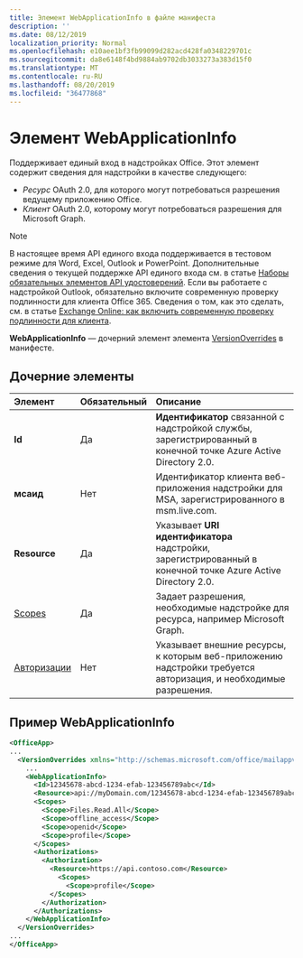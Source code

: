 ```yaml
---
title: Элемент WebApplicationInfo в файле манифеста
description: ''
ms.date: 08/12/2019
localization_priority: Normal
ms.openlocfilehash: e10aee1bf3fb99099d282acd428fa0348229701c
ms.sourcegitcommit: da8e6148f4bd9884ab9702db3033273a383d15f0
ms.translationtype: MT
ms.contentlocale: ru-RU
ms.lasthandoff: 08/20/2019
ms.locfileid: "36477868"
---
```

# <a name="webapplicationinfo-element"></a>Элемент WebApplicationInfo

Поддерживает единый вход в надстройках Office. Этот элемент содержит сведения для надстройки в качестве следующего:

- *Ресурс* OAuth 2.0, для которого могут потребоваться разрешения ведущему приложению Office.
- *Клиент* OAuth 2.0, которому могут потребоваться разрешения для Microsoft Graph.

> [!NOTE]
> В настоящее время API единого входа поддерживается в тестовом режиме для Word, Excel, Outlook и PowerPoint. Дополнительные сведения о текущей поддержке API единого входа см. в статье [Наборы обязательных элементов API удостоверений](/office/dev/add-ins/reference/requirement-sets/identity-api-requirement-sets). Если вы работаете с надстройкой Outlook, обязательно включите современную проверку подлинности для клиента Office 365. Сведения о том, как это сделать, см. в статье [Exchange Online: как включить современную проверку подлинности для клиента](https://social.technet.microsoft.com/wiki/contents/articles/32711.exchange-online-how-to-enable-your-tenant-for-modern-authentication.aspx).

**WebApplicationInfo** — дочерний элемент элемента [VersionOverrides](versionoverrides.md) в манифесте.  

## <a name="child-elements"></a>Дочерние элементы

|  Элемент |  Обязательный  |  Описание  |
|:-----|:-----|:-----|
|  **Id**    |  Да   |  **Идентификатор** связанной с надстройкой службы, зарегистрированный в конечной точке Azure Active Directory 2.0.|
|  **мсаид**    |  Нет   |  Идентификатор клиента веб-приложения надстройки для MSA, зарегистрированного в msm.live.com.|
|  **Resource**  |  Да   |  Указывает **URI идентификатора** надстройки, зарегистрированный в конечной точке Azure Active Directory 2.0.|
|  [Scopes](scopes.md)                |  Да  |  Задает разрешения, необходимые надстройке для ресурса, например Microsoft Graph.  |
|  [Авторизации](authorizations.md)  |  Нет   | Указывает внешние ресурсы, к которым веб-приложению надстройки требуется авторизация, и необходимые разрешения.|

## <a name="webapplicationinfo-example"></a>Пример WebApplicationInfo

```xml
<OfficeApp>
...
  <VersionOverrides xmlns="http://schemas.microsoft.com/office/mailappversionoverrides" xsi:type="VersionOverridesV1_0">
    ...
    <WebApplicationInfo>
      <Id>12345678-abcd-1234-efab-123456789abc</Id>
      <Resource>api://myDomain.com/12345678-abcd-1234-efab-123456789abc</Resource>
      <Scopes>
        <Scope>Files.Read.All</Scope>
        <Scope>offline_access</Scope>
        <Scope>openid</Scope>
        <Scope>profile</Scope>
      </Scopes>
      <Authorizations>
        <Authorization>
          <Resource>https://api.contoso.com</Resource>
            <Scopes>
              <Scope>profile</Scope>
          </Scopes>
        </Authorization>
      </Authorizations>
    </WebApplicationInfo>
  </VersionOverrides>
...
</OfficeApp>
```
